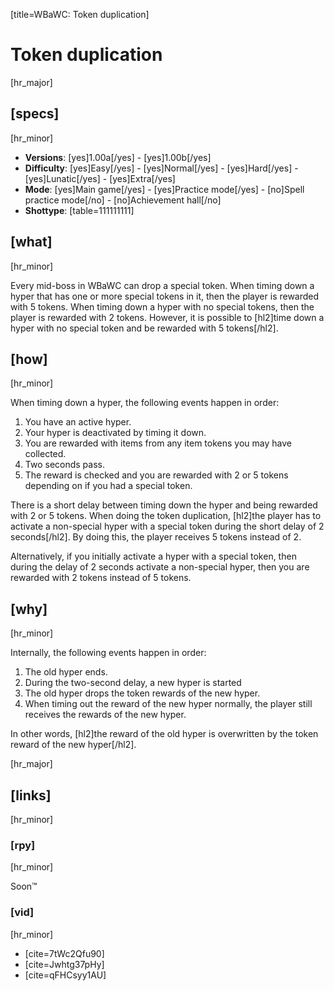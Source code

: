 [title=WBaWC: Token duplication]
# Token duplication
[hr_major]

## [specs]
[hr_minor]

* **Versions**: [yes]1.00a[/yes] - [yes]1.00b[/yes]
* **Difficulty**: [yes]Easy[/yes] - [yes]Normal[/yes] - [yes]Hard[/yes] - [yes]Lunatic[/yes] - [yes]Extra[/yes]
* **Mode**: [yes]Main game[/yes] - [yes]Practice mode[/yes] - [no]Spell practice mode[/no] - [no]Achievement hall[/no]
* **Shottype**: [table=111111111]

## [what]
[hr_minor]

Every mid-boss in WBaWC can drop a special token. When timing down a hyper that has one or more special tokens in it, then the player is rewarded with 5 tokens. When timing down a hyper with no special tokens, then the player is rewarded with 2 tokens. However, it is possible to [hl2]time down a hyper with no special token and be rewarded with 5 tokens[/hl2].


## [how]
[hr_minor]

When timing down a hyper, the following events happen in order:
1. You have an active hyper.
2. Your hyper is deactivated by timing it down.
3. You are rewarded with items from any item tokens you may have collected.
4. Two seconds pass.
5. The reward is checked and you are rewarded with 2 or 5 tokens depending on if you had a special token.

There is a short delay between timing down the hyper and being rewarded with 2 or 5 tokens. When doing the token duplication, [hl2]the player has to activate a non-special hyper with a special token during the short delay of 2 seconds[/hl2]. By doing this, the player receives 5 tokens instead of 2. 

Alternatively, if you initially activate a hyper with a special token, then during the delay of 2 seconds activate a non-special hyper, then you are rewarded with 2 tokens instead of 5 tokens.

## [why]
[hr_minor]

Internally, the following events happen in order:
1. The old hyper ends.
2. During the two-second delay, a new hyper is started
3. The old hyper drops the token rewards of the new hyper.
4. When timing out the reward of the new hyper normally, the player still receives the rewards of the new hyper.

In other words, [hl2]the reward of the old hyper is overwritten by the token reward of the new hyper[/hl2]. 

[hr_major]
## [links]
[hr_minor]
### [rpy]
[hr_minor]

Soon:tm:

### [vid]
[hr_minor]

+ [cite=7tWc2Qfu90]
+ [cite=Jwhtg37pHy]
+ [cite=qFHCsyy1AU]

